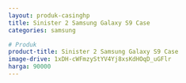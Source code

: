 ```yaml
---
layout: produk-casinghp
title: Sinister 2 Samsung Galaxy S9 Case
categories: samsung

# Produk
product-title: Sinister 2 Samsung Galaxy S9 Case
image-drive: 1xDH-cWFmzyStYV4Yj8xsKdHOqD_uGFlr
harga: 90000
---
```

